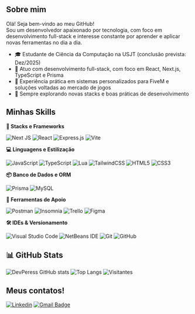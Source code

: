 ## Sobre mim
Olá! Seja bem-vindo ao meu GitHub!<br>Sou um desenvolvedor apaixonado por tecnologia, com foco em desenvolvimento full-stack e interesse constante por aprender e aplicar novas ferramentas no dia a dia.
 
- 🎓 Estudante de Ciência da Computação na USJT (conclusão prevista: Dez/2025)
- 🚀 Atuo com desenvolvimento full-stack, com foco em React, Next.js, TypeScript e Prisma
- 🔧 Experiência prática em sistemas personalizados para FiveM e soluções voltadas ao mercado de jogos
- 🧠 Sempre explorando novas stacks e boas práticas de desenvolvimento

## Minhas Skills

**🚀 Stacks e Frameworks**

![Next JS](https://img.shields.io/badge/Next-black?style=for-the-badge&logo=next.js&logoColor=white)
![React](https://img.shields.io/badge/react-%2320232a.svg?style=for-the-badge&logo=react&logoColor=%2361DAFB)
![Express.js](https://img.shields.io/badge/express.js-%23404d59.svg?style=for-the-badge&logo=express&logoColor=%2361DAFB)
![Vite](https://img.shields.io/badge/vite-%23646CFF.svg?style=for-the-badge&logo=vite&logoColor=white)

**💻 Linguagens e Estilização**

![JavaScript](https://img.shields.io/badge/javascript-%23323330.svg?style=for-the-badge&logo=javascript&logoColor=%23F7DF1E)
![TypeScript](https://img.shields.io/badge/typescript-%23007ACC.svg?style=for-the-badge&logo=typescript&logoColor=white)
![Lua](https://img.shields.io/badge/lua-%232C2D72.svg?style=for-the-badge&logo=lua&logoColor=white)
![TailwindCSS](https://img.shields.io/badge/tailwindcss-%2338B2AC.svg?style=for-the-badge&logo=tailwind-css&logoColor=white)
![HTML5](https://img.shields.io/badge/html5-%23E34F26.svg?style=for-the-badge&logo=html5&logoColor=white)
![CSS3](https://img.shields.io/badge/css3-%231572B6.svg?style=for-the-badge&logo=css3&logoColor=white)

**📦 Banco de Dados e ORM**

![Prisma](https://img.shields.io/badge/Prisma-3982CE?style=for-the-badge&logo=Prisma&logoColor=white)
![MySQL](https://img.shields.io/badge/mysql-4479A1.svg?style=for-the-badge&logo=mysql&logoColor=white)

**🔧 Ferramentas de Apoio**

![Postman](https://img.shields.io/badge/Postman-FF6C37?style=for-the-badge&logo=postman&logoColor=white)
![Insomnia](https://img.shields.io/badge/Insomnia-black?style=for-the-badge&logo=insomnia&logoColor=5849BE)
![Trello](https://img.shields.io/badge/Trello-%23026AA7.svg?style=for-the-badge&logo=Trello&logoColor=white)
![Figma](https://img.shields.io/badge/figma-%23F24E1E.svg?style=for-the-badge&logo=figma&logoColor=white)

**🛠️ IDEs & Versionamento**

![Visual Studio Code](https://img.shields.io/badge/Visual%20Studio%20Code-0078d7.svg?style=for-the-badge&logo=visual-studio-code&logoColor=white)
![NetBeans IDE](https://img.shields.io/badge/NetBeansIDE-1B6AC6.svg?style=for-the-badge&logo=apache-netbeans-ide&logoColor=white)
![Git](https://img.shields.io/badge/git-%23F05033.svg?style=for-the-badge&logo=git&logoColor=white)
![GitHub](https://img.shields.io/badge/github-%23121011.svg?style=for-the-badge&logo=github&logoColor=white)

## 📊 GitHub Stats

![DevPeress GitHub stats](https://github-readme-stats.vercel.app/api?username=DevPeress&show_icons=true&theme=tokyonight)
![Top Langs](https://github-readme-stats.vercel.app/api/top-langs/?username=DevPeress&layout=compact&theme=tokyonight)
![Visitantes](https://komarev.com/ghpvc/?username=DevPeress&color=blue)

## Meus contatos!

[![Linkedin](https://img.shields.io/badge/-DevPeress-blue?style=flat-square&logo=Linkedin&logoColor=white&link=https://www.linkedin.com/in/devperes)](https://www.linkedin.com/in/devperes)
[![Gmail Badge](https://img.shields.io/badge/-fabricioperesdsantos@gmail.com-006bed?style=flat-square&logo=Gmail&logoColor=white&link=mailto:fabricioperesdsantos@gmail.com)](mailto:fabricioperesdsantos@gmail.com)

